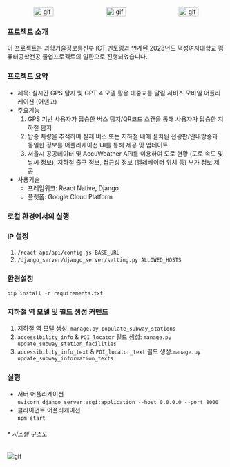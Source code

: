 <div align="center" style="display: flex; justify-content: space-around;">
  <img src="https://drive.google.com/uc?id=1wdp2YuIbN3Qqks1pjoSLcV6KxF5J4-iP" alt="gif" width="30%"/>
  <img src="https://drive.google.com/uc?id=1ORn8eN_sVeJWPakal68dq19R7SMftHhY" alt="gif" width="30%"/>
  <img src="https://drive.google.com/uc?id=1L0658B5MZ8qv_f5GQ3CfbdDlvHHHTQ7c" alt="gif" width="30%"/>
</div>

### 프로젝트 소개
이 프로젝트는 과학기술정보통신부 ICT 멘토링과 연계된 2023년도 덕성여자대학교 컴퓨터공학전공 졸업프로젝트의 일환으로 진행되었습니다.

### 프로젝트 요약
- 제목: 실시간 GPS 탐지 및 GPT-4 모델 활용 대중교통 알림 서비스 모바일 어플리케이션 (어댄고)
- 주요기능
  1. GPS 기반 사용자가 탑승한 버스 탐지/QR코드 스캔을 통해 사용자가 탑승한 지하철 탐지
  2. 탑승 차량을 추적하여 실제 버스 또는 지하철 내에 설치된 전광판/안내방송과 동일한 정보를 어플리케이션 UI를 통해 제공 및 업데이트
  3. 서울시 공공데이터 및 AccuWeather API를 이용하여 도로 현황 (도로 속도 및 날씨 정보), 지하철 출구 정보, 접근성 정보 (엘레베이터 위치 등) 부가 정보 제공
- 사용기술
    - 프레임워크: React Native, Django
    - 플랫폼: Google Cloud Platform

### 로컬 환경에서의 실행
### IP 설정
1. `/react-app/api/config.js BASE_URL`
2. `/django_server/django_server/setting.py ALLOWED_HOSTS`

### 환경설정
`pip install -r requirements.txt`

### 지하철 역 모델 및 필드 생성 커맨드
1. 지하철 역 모델 생성: `manage.py populate_subway_stations`
2. `accessibility_info` & `POI_locator` 필드 생성: `manage.py update_subway_station_facilities`
3. `accessibility_info_text` & `POI_locator_text` 필드 생성:`manage.py update_subway_information_texts`

### 실행
- 서버 어플리케이션  
  `uvicorn django_server.asgi:application --host 0.0.0.0 --port 8000`
- 클라이언트 어플리케이션  
  `npm start`  

###### * 시스템 구조도
<img src="https://drive.google.com/uc?id=173WBz520aGrTmwS0FyPUtp-HKF0tn4yt" alt="gif"/>
